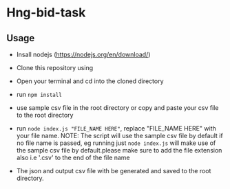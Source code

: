 # Hng-bid-task

## Usage

- Insall nodejs (https://nodejs.org/en/download/)

- Clone this repository using

- Open your terminal and cd into the cloned directory

- run `npm install`

- use sample csv file in the root directory or copy and paste your csv file to the root directory

- run `node index.js "FILE_NAME HERE"`, replace "FILE_NAME HERE" with your file name. NOTE: The script will use the sample csv file by default if no file name is passed, eg running just `node index.js` will make use of the sample csv file by default.please make sure to add the file extension also i.e '.csv' to the end of the file name

- The json and output csv file with be generated and saved to the root directory.
